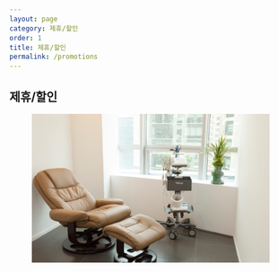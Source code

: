 ```yaml
---
layout: page
category: 제휴/할인
order: 1
title: 제휴/할인
permalink: /promotions
---
```


<h2 class="content-heading">
  <strong>제휴/할인</strong>
</h2>

<figure>
  <img src="/assets/img-slide3.jpg" alt="">
</figure>
